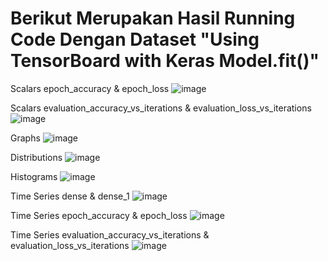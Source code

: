 # Berikut Merupakan Hasil Running Code Dengan Dataset "Using TensorBoard with Keras Model.fit()"

 Scalars epoch_accuracy & epoch_loss
![image](https://user-images.githubusercontent.com/66765661/175552689-8b6e7352-8e32-4488-b090-26900d06f226.png)

 Scalars evaluation_accuracy_vs_iterations & evaluation_loss_vs_iterations 
![image](https://user-images.githubusercontent.com/66765661/175553269-36fa5f8b-c5f4-4c84-880b-70576225dcfc.png)

 Graphs
![image](https://user-images.githubusercontent.com/66765661/175552966-f739be58-9670-4bdb-b7ca-5d626d1ecd9d.png)

 Distributions
![image](https://user-images.githubusercontent.com/66765661/175553651-7a82e6cf-5dc4-4aac-8db0-d1fd23cabd94.png)

 Histograms
![image](https://user-images.githubusercontent.com/66765661/175553871-b446d5ba-7c38-493f-8f67-4be78cc46d86.png)

 Time Series dense & dense_1
![image](https://user-images.githubusercontent.com/66765661/175554246-d9b4ef5e-cb06-4cb7-86b6-9af09a5e206b.png)

 Time Series epoch_accuracy & epoch_loss 
![image](https://user-images.githubusercontent.com/66765661/175554555-03b02e4d-6e28-4574-97ee-9fe8549ec446.png)

 Time Series evaluation_accuracy_vs_iterations & evaluation_loss_vs_iterations
![image](https://user-images.githubusercontent.com/66765661/175554826-7e6bc095-ffc6-41f3-960d-836bc90f4831.png)





